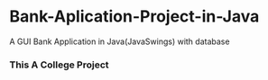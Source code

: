 # Bank-Aplication-Project-in-Java
A GUI Bank Application in Java(JavaSwings) with database
<h3>This A College Project </h3>
